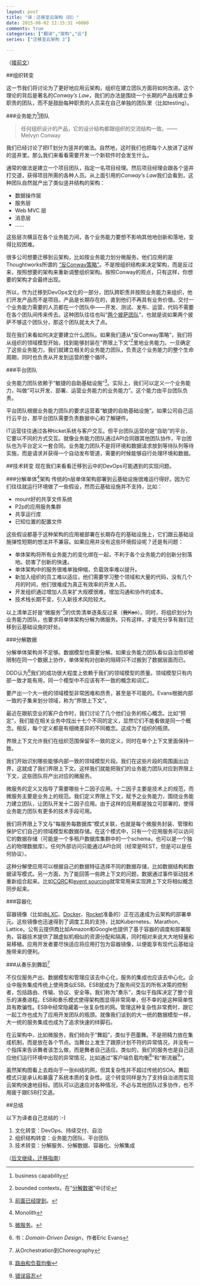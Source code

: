 ```yaml
---
layout: post
title: "译：迁移至云架构（四）"
date: 2015-06-02 11:15:31 +0800
comments: true
categories: ["翻译","架构","云"]
series: ["迁移至云架构 3"]

---
```



（[接前文](/2015/05/29/cloud3/)）



##组织转变

这一节我们将讨论为了更好地应用云架构，组织在建立团队方面将如何改进。这个理论的背后是著名的*Conway’s Law*，我们的办法是围绕一个长期的产品线建立多职责的团队，而不是鼓励每种职责的人员呆在自己单独的团队里（比如testing）。


<!--more-->

###<a name="bct"></a>业务能力[^1]团队

> 任何组织设计的产品，它的设计结构都跟组织的交流结构一致。—— Melvyn Conway

我们已经讨论了把IT划分为竖井的做法。自然地，这时我们也把每个人放进了这样的竖井里。那么我们来看看需要开发一个新软件时会发生什么。

通常的做法是建立一个项目团队，指定一名项目经理。然后项目经理会跟各个竖井打交道，获得项目所需的各种人员。从上面引用的*Conway’s Law*我们会看到，这种团队自然就产出了类似竖井结构的架构：

* 数据操作层
* 服务层
* Web MVC 层
* 消息层
* ……

这些层次横亘在各个业务能力间，各个业务能力要想不影响其他地创新和落地，变得比较困难。

很多公司想要迁移到云架构，比如按业务能力划分微服务。他们应用的是Thoughtworks所谓的
[“反Conway策略”](http://www.thoughtworks.com/radar/techniques/inverse-conway-maneuver)。不是按组织结构来决定架构，而是反过来，按照想要的架构来重新调整组织架构。按照Conway的观点，只有这样，你想要的架构才会最终出现。

所以，作为迁移到DevOps文化的一部分，团队跨职责并按照业务能力来组织，他们开发产品而不是项目。产品是长期存在的，直到他们不再具有业务价值。交付一个业务能力需要的人员都在一个团队中——开发、测试、发布、运营，代码不需要在各个团队间传来传去。这种团队往往也叫“[两个披萨团队](http://www.fastcompany.com/50106/inside-mind-jeff-bezos)”，也就是说如果两个披萨不够这个团队分，那这个团队就太大了点。

现在我们来看如何决定要建立什么团队。如果我们遵从“反Conway策略”，我们将从组织的领域模型开始，找到能够封装在“界限上下文”[^2]里地业务能力。一旦确定了这些业务能力，我们就建立相关的业务能力团队，负责这个业务能力的整个生命周期，同时也负责从开发到运营的整个循环。

###<a name="pt"></a>平台团队

业务能力团队依赖于“敏捷的自助基础设施”[^3]。实际上，我们可以定义一个业务能力，叫做“可以开发、部署、运营业务能力的业务能力”。这个能力由平台团队负责。

平台团队根据业务能力团队的要求运营着“敏捷的自助基础设施”。如果公司自己运行云平台，那平台团队需要负责数据中心和了解硬件。

IT运营往往通过各种ticket系统与客户交互。但平台团队运营的是“自助”的平台，它要以不同的方式交互。就像业务能力团队通过API合同跟其他团队协作，平台团队也为平台定义一套合同。业务能力团队不是将环境和数据请求放到等待队列等待实施，而是请求并获得一个自动发布管道，需要的时候能够自行处理环境和数据。

##技术转变
现在我们来看看迁移到云中的DevOps可能遇到的实现问题。

###分解单体[^4]架构
传统的n层单体架构部署到云基础设施很难运行得好。因为它们往往就运行环境做了一些假设，然而云基础设施并不支持，比如：

* mount好的共享文件系统
* P2p的应用服务集群
* 共享运行库
* 已知位置的配置文件

这些假设都基于这种架构的应用被部署在长期存在的基础设施上，它们跟云基础设施弹性短期的想法并不兼容。如果应用并没有这些环境假设呢？还是有问题：

* 单体架构将所有业务能力的变化绑在一起，不利于各个业务能力的创新分别落地。妨害了创新的快速。
* 单体架构中的服务很难单独伸缩，负载效率难以提升。
* 新加入组织的员工难以适应，他们需要学习整个领域和大量的代码，没有几个月的时间，他们很难成为真正有效率的开发人员。
* 开发组织通过增加人员来扩大规模很难，增加沟通和协作的成本。
* 技术栈长期不变，引入新技术风险较大。

以上清单正好是“微服务”[^5]的优势清单逐条反过来（<s>我Kao</s>）。同时，将组织划分为业务能力团队，也要求将单体架构分解为微服务。只有这样，才能充分享有我们迁移到云基础设施的好处。

###<a name="dd"></a>分解数据

分解单体架构并不足够。数据模型也需要分解。如果业务能力团队看似自治但却被限制在同一个数据上协作，单体架构对创新的阻碍只不过搬到了数据层面而已。

DDD认为[^6]我们的成功很大程度上依赖于我们的领域模型的质量。领域模型只有内部一致才能有用，同一个模型中不应该有不一致的概念和词汇。

要产出一个大一统的领域模型非常困难和昂贵，甚至是不可能的。Evans根据内部一致的子集来划分领域，称为“界限上下文”。

最近在跟航空业的客户合作时，我们讨论了几个他们业务的核心概念。比如“预定”，我们能在相关业务中找出十七个不同的定义，显然它们不能看做是同一个概念。相反，每个定义都是有细微差异的不同概念。这成为了组织的瓶颈。

界限上下文允许我们在组织范围保留不一致的定义，同时在单个上下文里面保持一致。

我们开始识别哪些能够内部一致的领域模型片段。我们在这些片段的周围画出边界，这就成了我们界限上下文。这样我们就能把我们的业务能力团队对应到界限上下文，这些团队将产出对应的微服务。

微服务的定义又指导了需要哪些十二因子应用。十二因子主要是技术上的规范，而微服务主要是业务上的规范。我们定义界限上下文，赋予之业务能力，围绕业务能力建立团队，让团队开发十二因子应用。由于这样的应用都是独立可部署的，使得业务能力团队有更多的技术手段可用。

我们将界限上下文与“每服务每数据库”模式关联，也就是每个微服务封装、管理和保护它们自己的领域模型和数据存储。在这个模式中，只有一个应用服务可以访问它的数据存储（可能是一个多租户数据库集群中的一个schema，也可以是一个独占的物理数据库）。任何外部访问只能通过API合同（经常是REST，但是可以是任何协议）。

这种分解使应用可以根据自己的数据特征选择不同的数据存储，比如数据结构和数据读写模式。另一方面，为了能回答一些跨上下文的问题，数据通过事件驱动技术重新组合起来。比如[CQRC](http://martinfowler.com/bliki/CQRS.html)和[event sourcing](http://martinfowler.com/eaaDev/EventSourcing.html)就常常用来实现跨上下文将相似概念同步起来。

###<a name="c"></a>容器化

容器镜像（比如由[LXC](https://linuxcontainers.org)、[Docker](https://www.docker.com)、[Rocket](https://github.com/coreos/rkt)准备的）正在迅速成为云架构的部署单元。这些镜像也迅速得到了调度工具的支持，比如Kubernetes、Marathon、 Lattice。公有云提供商比如Amazon和Google也提供了基于容器的调度和部署服务。容器技术提供了跟虚拟机相似的资源分配和隔离，同时相对来说大大地轻量和易移植。应用开发者要尽快适应将应用打包为容器镜像，以便能享有现代云基础设施带来的便利。


###从奏乐到舞蹈[^7]

不仅仅服务产出、数据模型和管理应该去中心化，服务的集成也应该去中心化。企业中服务集成传统上使用类似ESB。ESB就成为了服务间交互的所有决策的控制者，包括路由、传输、协议、安全等。我们称为“奏乐”，类似于指挥决定了整个音乐的演奏进程。ESB和奏乐模式使得架构图显得非常简单，但不幸的是这种简单性具有欺骗性。ESB中经常隐藏着一张复杂性的网。管理这种复杂性非常费时，跟它一起工作也成为了应用开发团队的瓶颈。就像我们谈到的大一统的数据模型一样，大一统的服务集成也成为了追求快速的绊脚石。

在云架构中，比如微服务，我们倾向于“舞蹈”，类似于芭蕾舞。不是把精力放在集成机制，而是放在各个节点。当舞台上发生了跟原计划不符的异常情况，并没有一个指挥来告诉舞者该怎么做，而是舞者自己适应。类似的，我们的服务也是自己适应他们运行环境中出现的异常情况，比如通过“客户端负载均衡[^8]”和“断流器[^9]”。

虽然架构图看上去趋向于一张纠结的网，但其复杂性并不超过传统的SOA。舞蹈模式只是承认和暴露了系统本质的复杂性。这个转变同样是为了支持自治进而实现云架构快速地目标。团队可以迅速应对各种情况，不必与其他团队过多协作，也不用疲于跟ESB打交道。

##总结

以下为译者自己总结的 :-)  

1. 文化转变：DevOps、持续交付、自治
2. 组织结构转变：业务能力团队、平台团队
3. 技术转变：分解服务、分解数据、容器化、分解集成

（[后文继续，迁移指南](/2015/06/07/cloud5/)）

[^1]: business capability
[^2]: bounded contexts，在“[分解数据](#dd)”中讨论
[^3]: [前面已经提到](/2015/05/23/cloud2/#ai)。
[^4]: Monolith
[^5]: [微服务](/2015/05/23/cloud2/#ms)。
[^6]: 书：*Domain-Driven Design*，作者Eric Evans
[^7]: 从Orchestration到Choreography
[^8]: [路由和负载均衡](/2015/05/07/cloud6/#rlb)
[^9]: [错误容忍](/2015/06/07/cloud6/#ft)
